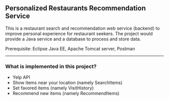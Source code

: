 ## Personalized Restaurants Recommendation Service

This is a restaurant search and recommendation web service (backend) to improve personal experience for restaurant seekers. The project would provide a Java service and a database to process and store data.

Prerequisite: Eclipse Java EE, Apache Tomcat server, Postman
__________________


### What is implemented in this project?
- Yelp API
- Show items near your location (namely SearchItems)
- Set favored items (namely VisitHistory)
- Recommend new items (namely RecommendItems)







